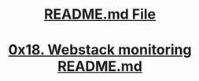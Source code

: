 <H1 align="center", height="1500"> <ins> README.md File </ins> </H1>
<H1 align="center"> <ins> 0x18. Webstack monitoring README.md</ins> </H1>
